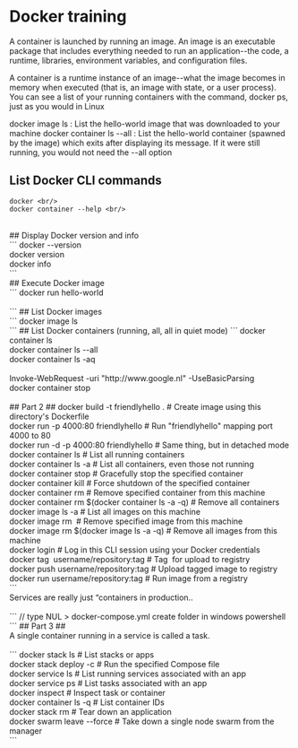  # Docker training 
 
A container is launched by running an image. An image is an executable package that includes everything needed to run an application--the code,
 a runtime, libraries, environment variables, and configuration files.
 
A container is a runtime instance of an image--what the image becomes in memory when executed (that is, an image with state, or a user process).
 You can see a list of your running containers with the command, docker ps,
 just as you would in Linux
 
 docker image ls : List the hello-world image that was downloaded to your machine
 docker container ls --all : List the hello-world container (spawned by the image) which exits after displaying its message. If it were still running, you would not need the --all option
 
 ## List Docker CLI commands <br/>
 ```
docker <br/>
docker container --help <br/>
```
<br/>
## Display Docker version and info <br/>
```
docker --version <br/>
docker version <br/>
docker info <br/>
```
<br/>
## Execute Docker image <br/>
```
docker run hello-world <br/>
<br/>
```
## List Docker images <br/>
```
docker image ls <br/>
```
## List Docker containers (running, all, all in quiet mode)
```
docker container ls <br/>
docker container ls --all <br/>
docker container ls -aq <br/>
<br/>
Invoke-WebRequest -uri "http://www.google.nl" -UseBasicParsing	 <br/>
docker container stop <Container NAME or ID> <br/>
<br/>
## Part 2  ##
docker build -t friendlyhello .  # Create image using this directory's Dockerfile<br/>
docker run -p 4000:80 friendlyhello  # Run "friendlyhello" mapping port 4000 to 80<br/>
docker run -d -p 4000:80 friendlyhello         # Same thing, but in detached mode<br/>
docker container ls                                # List all running containers<br/>
docker container ls -a             # List all containers, even those not running <br/>
docker container stop <hash>           # Gracefully stop the specified container <br/>
docker container kill <hash>         # Force shutdown of the specified container <br/>
docker container rm <hash>        # Remove specified container from this machine <br/>
docker container rm $(docker container ls -a -q)         # Remove all containers <br/>
docker image ls -a                             # List all images on this machine <br/>
docker image rm <image id>            # Remove specified image from this machine <br/>
docker image rm $(docker image ls -a -q)   # Remove all images from this machine <br/>
docker login             # Log in this CLI session using your Docker credentials <br/>
docker tag <image> username/repository:tag  # Tag <image> for upload to registry <br/>
docker push username/repository:tag            # Upload tagged image to registry <br/>
docker run username/repository:tag                   # Run image from a registry <br/>
```
<br/>
Services are really just “containers in production..<br/>
<br/>
```
// type NUL > docker-compose.yml  create folder in windows powershell <br/>
```
## Part 3 ## <br/>
A single container running in a service is called a task. <br/> 
<br/>
```
docker stack ls                                            # List stacks or apps <br/>
docker stack deploy -c <composefile> <appname>  # Run the specified Compose file <br/>
docker service ls                 # List running services associated with an app <br/>
docker service ps <service>                  # List tasks associated with an app <br/>
docker inspect <task or container>                   # Inspect task or container <br/>
docker container ls -q                                      # List container IDs <br/>
docker stack rm <appname>                             # Tear down an application <br/>
docker swarm leave --force      # Take down a single node swarm from the manager <br/>
```
